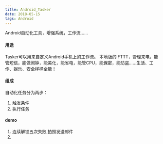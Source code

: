 ```yaml
---
title: Android_Tasker
date: 2018-05-15
tags: Android
---
```


Android自动化工具，增强系统，工作流......
 <!-- more -->

#### 用途
 Tasker可以用来自定义Android手机上的工作流。
 本地版的IFTTT，管理来电，能管短信，能做闹钟，能美化，能省电，能管CPU，能保密，能防盗……生活、工作、娱乐、安全样样全能！

#### 组成
 自动化任务分为两步：
 1. 触发条件
 2. 执行任务

#### demo
  1. 连续解锁五次失败,拍照发送邮件
  2. 
